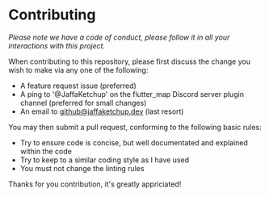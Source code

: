 # Contributing

*Please note we have a code of conduct, please follow it in all your interactions with this project.*

When contributing to this repository, please first discuss the change you wish to make via any one of the following:

- A feature request issue (preferred)
- A ping to '@JaffaKetchup' on the flutter_map Discord server plugin channel (preferred for small changes)
- An email to github@jaffaketchup.dev (last resort)

You may then submit a pull request, conforming to the following basic rules:

- Try to ensure code is concise, but well documentated and explained within the code
- Try to keep to a similar coding style as I have used
- You must not change the linting rules

Thanks for you contribution, it's greatly appriciated!
